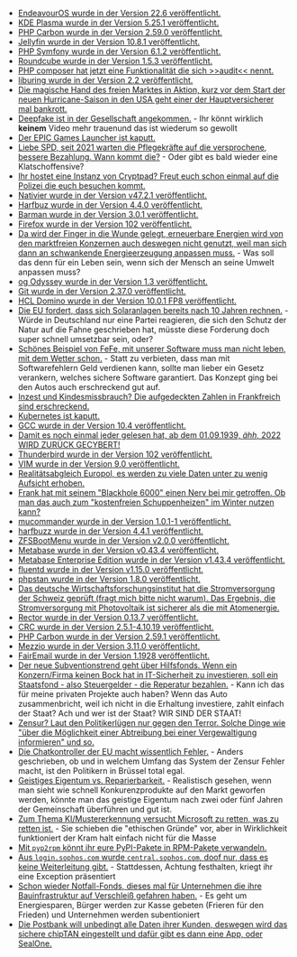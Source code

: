 * [EndeavourOS wurde in der Version 22.6 veröffentlicht.](https://www.phoronix.com/scan.php?page=news_item&px=EndeavourOS-22.6-Atermis)
* [KDE Plasma wurde in der Version 5.25.1 veröffentlicht.](https://www.phoronix.com/scan.php?page=news_item&px=KDE-Plasma-5.25.1-Week)
* [PHP Carbon wurde in der Version 2.59.0 veröffentlicht.](https://github.com/briannesbitt/Carbon/releases/tag/2.59.0)
* [Jellyfin wurde in der Version 10.8.1 veröffentlicht.](https://github.com/jellyfin/jellyfin/releases/tag/v10.8.1)
* [PHP Symfony wurde in der Version 6.1.2 veröffentlicht.](https://symfony.com/blog/symfony-6-1-2-released)
* [Roundcube wurde in der Version 1.5.3 veröffentlicht.](https://roundcube.net/news/2022/06/26/update-1.5.3-released)
* [PHP composer hat jetzt eine Funktionalität die sich >>audit<< nennt.](https://php.watch/articles/composer-audit)
* [liburing wurde in der Version 2.2 veröffentlicht.](https://www.phoronix.com/scan.php?page=news_item&px=liburing-2.2)
* [Die magische Hand des freien Marktes in Aktion, kurz vor dem Start der neuen Hurricane-Saison in den USA geht einer der Hauptversicherer mal bankrott.](https://blog.fefe.de/?ts=9c46b9b8)
* [Deepfake ist in der Gesellschaft angekommen.](https://blog.fefe.de/?ts=9c48e65b) - Ihr könnt wirklich **keinem** Video mehr trauenund das ist wiederum so gewollt
* [Der EPIC Games Launcher ist kaputt.](https://blog.fefe.de/?ts=9c48e65b)
* [Liebe SPD, seit 2021 warten die Pflegekräfte auf die versprochene, bessere Bezahlung. Wann kommt die?](https://blog.fefe.de/?ts=9c4b044c) - Oder gibt es bald wieder eine Klatschoffensive?
* [Ihr hostet eine Instanz von Cryptpad? Freut euch schon einmal auf die Polizei die euch besuchen kommt.](https://blog.fefe.de/?ts=9c4b7595)
* [Nativier wurde in der Version v47.2.1 veröffentlicht.](https://github.com/nativefier/nativefier/releases/tag/v47.2.1)
* [Harfbuz wurde in der Version 4.4.0 veröffentlicht.](https://github.com/harfbuzz/harfbuzz/releases/tag/4.4.0)
* [Barman wurde in der Version 3.0.1 veröffentlicht.](https://github.com/EnterpriseDB/barman/releases/tag/release/3.0.1)
* [Firefox wurde in der Version 102 veröffentlicht.](https://www.phoronix.com/scan.php?page=news_item&px=Firefox-102-Download)
* [Da wird der Finger in die Wunde gelegt, erneuerbare Energien wird von den marktfreien Konzernen auch deswegen nicht genutzt, weil man sich dann an schwankende Energieerzeugung anpassen muss.](https://www.sonnenseite.com/de/energie/zwoelf-massnahmen-fuer-den-ausbau-von-photovoltaik-und-windenergie/) - Was soll das denn für ein Leben sein, wenn sich der Mensch an seine Umwelt anpassen muss?
* [og Odyssey wurde in der Version 1.3 veröffentlicht.](https://www.postgresql.org/about/news/odyssey-13-released-2476/)
* [Git wurde in der Version 2.37.0 veröffentlicht.](https://lwn.net/Articles/899201/)
* [HCL Domino wurde in der Version 10.0.1 FP8 veröffentlicht.](https://n-komm.de/hcl-domino-10-0-1-fp8-veroeffentlicht/)
* [Die EU fordert, dass sich Solaranlagen bereits nach 10 Jahren rechnen.](https://www.sonnenseite.com/de/wirtschaft/steigende-kosten-fuer-solarkredite-ausgleichen/) - Würde in Deutschland nur eine Partei reagieren, die sich den Schutz der Natur auf die Fahne geschrieben hat, müsste diese Forderung doch super schnell umsetzbar sein, oder?
* [Schönes Beispiel von FeFe, mit unserer Software muss man nicht leben, mit dem Wetter schon.](https://blog.fefe.de/?ts=9c471cc3) - Statt zu verbieten, dass man mit Softwarefehlern Geld verdienen kann, sollte man lieber ein Gesetz verankern, welches sichere Software garantiert. Das Konzept ging bei den Autos auch erschreckend gut auf.
* [Inzest und Kindesmissbrauch? Die aufgedeckten Zahlen in Frankfreich sind erschreckend.](https://www.youtube.com/watch?v=72KGIVbkXE8)
* [Kubernetes ist kaputt.](https://www.bleepingcomputer.com/news/security/over-900-000-kubernetes-instances-found-exposed-online/)
* [GCC wurde in der Version 10.4 veröffentlicht.](https://www.phoronix.com/scan.php?page=news_item&px=GCC-10.4-Released)
* [Damit es noch einmal jeder gelesen hat, ab dem 01.09.1939, *ähh*, 2022 WIRD ZURÜCK GECYBERT!](https://www.heise.de/news/Zero-Trust-Bund-will-bei-IT-Sicherheit-niemandem-mehr-vertrauen-7156348.html)
* [Thunderbird wurde in der Version 102 veröffentlicht.](https://www.phoronix.com/scan.php?page=news_item&px=Thunderbird-102-Released)
* [VIM wurde in der Version 9.0 veröffentlicht.](https://lwn.net/Articles/899302/)
* [Realitätsabgleich Europol, es werden zu viele Daten unter zu wenig Aufsicht erhoben.](https://netzpolitik.org/2022/europol-in-der-kritik-zuviel-daten-zu-wenig-aufsicht/)
* [Frank hat mit seinem "Blackhole 6000" einen Nerv bei mir getroffen. Ob man das auch zum "kostenfreien Schuppenheizen" im Winter nutzen kann?](https://frank.geekheim.de/?p=2520)
* [mucommander wurde in der Version 1.0.1-1 veröffentlicht.](https://github.com/mucommander/mucommander/releases/tag/1.0.1-1)
* [harfbuzz wurde in der Version 4.4.1 veröffentlicht.](https://github.com/harfbuzz/harfbuzz/releases/tag/4.4.1)
* [ZFSBootMenu wurde in der Version v2.0.0 veröffentlicht.](https://github.com/zbm-dev/zfsbootmenu/releases/tag/v2.0.0)
* [Metabase wurde in der Version v0.43.4 veröffentlicht.](https://github.com/metabase/metabase/releases/tag/v0.43.4)
* [Metabase Enterprise Edition wurde in der Version v1.43.4 veröffentlicht.](https://github.com/metabase/metabase/releases/tag/v1.43.4)
* [fluentd wurde in der Version v1.15.0 veröffentlicht.](https://github.com/fluent/fluentd/releases/tag/v1.15.0)
* [phpstan wurde in der Version 1.8.0 veröffentlicht.](https://github.com/phpstan/phpstan/releases/tag/1.8.0)
* [Das deutsche Wirtschaftsforschungsinstitut hat die Stromversorgung der Schweiz geprüft (fragt mich bitte nicht warum). Das Ergebnis, die Stromversorgung mit Photovoltaik ist sicherer als die mit Atomenergie.](https://www.sonnenseite.com/de/energie/schweiz-sicherere-versorgung-ohne-akw/)
* [Rector wurde in der Version 0.13.7 veröffentlicht.](https://github.com/rectorphp/rector/releases/tag/0.13.7)
* [CRC wurde in der Version 2.5.1-4.10.19 veröffentlicht.](https://github.com/code-ready/crc/releases/tag/v2.5.1)
* [PHP Carbon wurde in der Version 2.59.1 veröffentlicht.](https://github.com/briannesbitt/Carbon/releases/tag/2.59.1)
* [Mezzio wurde in der Version 3.11.0 veröffentlicht.](https://github.com/mezzio/mezzio/releases/tag/3.11.0)
* [FairEmail wurde in der Version 1.1928 veröffentlicht.](https://github.com/M66B/FairEmail/releases/tag/1.1928)
* [Der neue Subventionstrend geht über Hilfsfonds. Wenn ein Konzern/Firma keinen Bock hat in IT-Sicherheit zu investieren, soll ein Staatsfond - also Steuergelder - die Reperatur bezahlen.](https://blog.fefe.de/?ts=9c43acfc) - Kann ich das für meine privaten Projekte auch haben? Wenn das Auto zusammenbricht, weil ich nicht in die Erhaltung investiere, zahlt einfach der Staat? Ach und wer ist der Staat? WIR SIND DER STAAT!
* [Zensur? Laut den Politikerlügen nur gegen den Terror. Solche Dinge wie "über die Möglichkeit einer Abtreibung bei einer Vergewaltigung informieren" und so.](https://netzpolitik.org/2022/aufhebung-von-roe-v-wade-meta-zensiert-beitraege-zu-abtreibungen/)
* [Die Chatkontroller der EU macht wissentlich Fehler.](https://netzpolitik.org/2022/geleakter-bericht-eu-kommission-nimmt-hohe-fehlerquoten-bei-chatkontrolle-in-kauf/) - Anders geschrieben, ob und in welchem Umfang das System der Zensur Fehler macht, ist den Politikern in Brüssel total egal.
* [Geistiges Eigentum vs. Reparierbarkeit.](https://netzpolitik.org/2022/nachhaltige-produkte-wir-muessen-ueber-geistiges-eigentum-reden/) - Realistisch gesehen, wenn man sieht wie schnell Konkurenzprodukte auf den Markt geworfen werden, könnte man das geistige Eigentum nach zwei oder fünf Jahren der Gemeinschaft überführen und gut ist.
* [Zum Thema KI/Mustererkennung versucht Microsoft zu retten, was zu retten ist.](https://netzpolitik.org/2022/ethik-der-biometrie-microsoft-gesteht-missbrauchsgefahr-von-gesichtserkennung-ein/) - Sie schieben die "ethischen Gründe" vor, aber in Wirklichkeit funktioniert der Kram halt einfach nicht für die Masse
* [Mit `pyp2rpm` könnt ihr eure PyPI-Pakete in RPM-Pakete verwandeln.](https://opensource.com/article/22/6/package-python-module-rpm)
* [Aus `login.sophos.com` wurde `central.sophos.com`, doof nur, dass es keine Weiterleitung gibt.](https://www.borncity.com/blog/2022/06/30/achtung-sophos-central-hat-login-geaendert-juni-2022/) - Stattdessen, Achtung festhalten, kriegt ihr eine Exception präsentiert
* [Schon wieder Notfall-Fonds, dieses mal für Unternehmen die ihre Bauinfrastruktur auf Verschleiß gefahren haben.](https://www.sonnenseite.com/de/energie/erdgaskrise-durch-ukraine-krieg-countdown-fuer-ein-gasspar-programm/) - Es geht um Energiesparen, Bürger werden zur Kasse gebeten (Frieren für den Frieden) und Unternehmen werden subentioniert
* [Die Postbank will unbedingt alle Daten ihrer Kunden, deswegen wird das sichere chipTAN eingestellt und dafür gibt es dann eine App, oder SealOne.](https://www.kuketz-blog.de/statt-sicherem-chiptan-postbank-setzt-auf-app-und-oder-sealone/)
